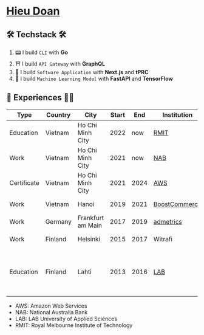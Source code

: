 # [Hieu Doan](https://hieudoanm.github.io)

## 🛠️ Techstack 🛠️

1. 📟 I build `CLI` with **Go**
2. ⛩️ I build `API Gateway` with **GraphQL**
3. 📱 I build `Software Application` with **Next.js** and **tPRC**
4. 🤖 I build `Machine Learning Model` with **FastAPI** and **TensorFlow**

## 📜 Experiences 👨‍🎓

| Type        | Country | City              | Start | End  | Institution                    | Position                                                                            |
| ----------- | ------- | ----------------- | ----- | ---- | ------------------------------ | ----------------------------------------------------------------------------------- |
| Education   | Vietnam | Ho Chi Minh City  | 2022  | now  | [RMIT][rmit]                   | [Bachelor of Psychology][rmit-psychology]                                           |
| Work        | Vietnam | Ho Chi Minh City  | 2021  | now  | [NAB][nab]                     | Senior Software Developer                                                           |
| Certificate | Vietnam | Ho Chi Minh City  | 2021  | 2024 | [AWS][aws]                     | [Solutions Architect – Associate][aws-ssa]                                          |
| Work        | Vietnam | Hanoi             | 2019  | 2021 | [BoostCommerce][boostcommerce] | Software Developer                                                                  |
| Work        | Germany | Frankfurt am Main | 2017  | 2019 | [admetrics][admetrics]         | Front-end Developer                                                                 |
| Work        | Finland | Helsinki          | 2015  | 2017 | Witrafi                        | Front-end Developer                                                                 |
| Education   | Finland | Lahti             | 2013  | 2016 | [LAB][lab]                     | [Bachelor of Business Administration, Business Information Technology][lab-bba-bit] |

- AWS: Amazon Web Services
- NAB: National Australia Bank
- LAB: LAB University of Applied Sciences
- RMIT: Royal Melbourne Institute of Technology

[admetrics]: https://www.admetrics.io/
[aws]: https://aws.amazon.com
[aws-ssa]: https://www.credly.com/badges/a427ccdc-fc44-4874-a422-21d772e0e4b3
[boostcommerce]: https://boostcommerce.net/
[lab]: https://lab.fi/
[lab-bba-bit]: https://lab.fi/en/study/bachelor-business-administration-business-information-technology-full-time-studies-lahti-210
[nab]: https://www.nab.com.au/
[rmit]: https://www.rmit.edu.vn/
[rmit-psychology]: https://www.rmit.edu.vn/study-at-rmit/undergraduate-programs/bachelor-of-psychology
